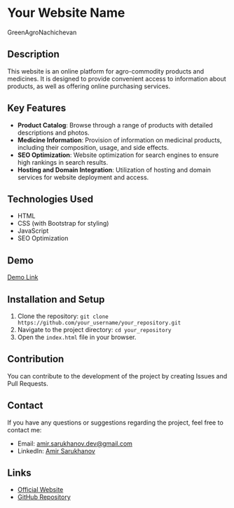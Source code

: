 # Your Website Name

GreenAgroNachichevan

## Description

This website is an online platform for agro-commodity products and medicines. It is designed to provide convenient access to information about products, as well as offering online purchasing services.

## Key Features

- **Product Catalog**: Browse through a range of products with detailed descriptions and photos.
- **Medicine Information**: Provision of information on medicinal products, including their composition, usage, and side effects.
- **SEO Optimization**: Website optimization for search engines to ensure high rankings in search results.
- **Hosting and Domain Integration**: Utilization of hosting and domain services for website deployment and access.

## Technologies Used

- HTML
- CSS (with Bootstrap for styling)
- JavaScript
- SEO Optimization

## Demo

[Demo Link](link)

## Installation and Setup

1. Clone the repository: `git clone https://github.com/your_username/your_repository.git`
2. Navigate to the project directory: `cd your_repository`
3. Open the `index.html` file in your browser.

## Contribution

You can contribute to the development of the project by creating Issues and Pull Requests.

## Contact

If you have any questions or suggestions regarding the project, feel free to contact me:
- Email: [amir.sarukhanov.dev@gmail.com](mailto:amir.sarukhanov.dev@gmail.com)
- LinkedIn: [Amir Sarukhanov](https://www.linkedin.com/in/amir-sarukhanov-dev)


## Links

- [Official Website](https://greenagronakhchivan.az/)
- [GitHub Repository](link)
